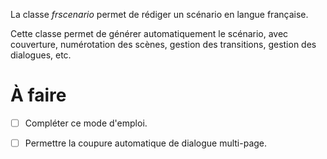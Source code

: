 La classe _frscenario_ permet de rédiger un scénario en langue française.

Cette classe permet de générer automatiquement le scénario, avec couverture, numérotation des scènes, gestion des transitions, gestion des dialogues, etc.

# À faire

- [ ] Compléter ce mode d'emploi.
- [ ] Permettre la coupure automatique de dialogue multi-page.

